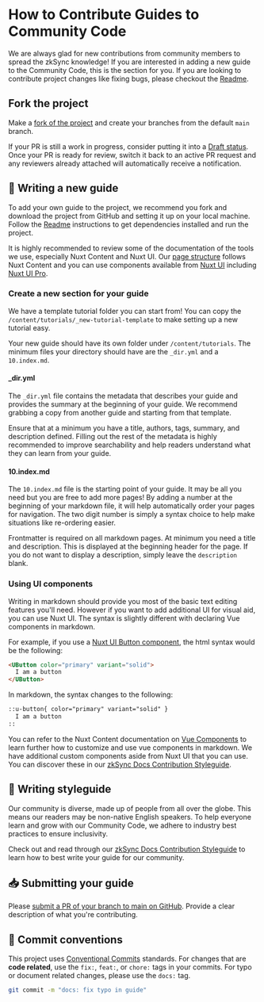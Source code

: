 # How to Contribute Guides to Community Code

We are always glad for new contributions from community members to spread the zkSync knowledge!
If you are interested in adding a new guide to the Community Code, this is the section for you.
If you are looking to contribute project changes like fixing bugs, please checkout the [Readme](README.md).

## Fork the project

Make a [fork of the project](https://github.com/zkSync-Community-Hub/community-code/fork) and create your branches from the default `main` branch.

If your PR is still a work in progress, consider putting it into a [Draft status](https://docs.github.com/en/pull-requests/collaborating-with-pull-requests/proposing-changes-to-your-work-with-pull-requests/changing-the-stage-of-a-pull-request#converting-a-pull-request-to-a-draft).
Once your PR is ready for review, switch it back to an active PR request
and any reviewers already attached will automatically receive a notification.

## 📜 Writing a new guide

To add your own guide to the project, we recommend you fork and download the project from GitHub and setting it up on your local machine.
Follow the [Readme](README.md) instructions to get dependencies installed and run the project.

It is highly recommended to review some of the documentation of the tools we use, especially Nuxt Content and Nuxt UI.
Our [page structure](https://content.nuxt.com/usage/content-directory) follows Nuxt Content
and you can use components available from [Nuxt UI](https://ui.nuxt.com/components/accordion) including [Nuxt UI Pro](https://ui.nuxt.com/pro/components/aside).

### Create a new section for your guide

We have a template tutorial folder you can start from!
You can copy the `/content/tutorials/_new-tutorial-template` to make setting up a new tutorial easy.

Your new guide should have its own folder under `/content/tutorials`. The minimum files your directory should have are
the `_dir.yml` and a `10.index.md`.

#### _dir.yml

The `_dir.yml` file contains the metadata that describes your guide and provides the summary at the beginning of your guide.
We recommend grabbing a copy from another guide and starting from that template.

Ensure that at a minimum you have a title, authors, tags, summary, and description defined.
Filling out the rest of the metadata is highly recommended to improve searchability and help readers understand what they can learn from your guide.

#### 10.index.md

The `10.index.md` file is the starting point of your guide.
It may be all you need but you are free to add more pages!
By adding a number at the beginning of your markdown file, it will help automatically order your pages for navigation.
The two digit number is simply a syntax choice to help make situations like re-ordering easier.

Frontmatter is required on all markdown pages. At minimum you need a title and description.
This is displayed at the beginning header for the page.
If you do not want to display a description, simply leave the `description` blank.

### Using UI components

Writing in markdown should provide you most of the basic text editing features you'll need.
However if you want to add additional UI for visual aid, you can use Nuxt UI.
The syntax is slightly different with declaring Vue components in markdown.

For example, if you use a [Nuxt UI Button component](https://ui.nuxt.com/components/button), the html syntax would be the following:

```html
<UButton color="primary" variant="solid">
  I am a button
</UButton>
```

In markdown, the syntax changes to the following:

```md
::u-button{ color="primary" variant="solid" }
  I am a button
::
```

You can refer to the Nuxt Content documentation on [Vue Components](https://content.nuxt.com/usage/markdown#vue-components)
to learn further how to customize and use vue components in markdown.
We have additional custom components aside from Nuxt UI that you can use.
You can discover these in our [zkSync Docs Contribution Styleguide](https://docs.zksync.io/build/contributing-to-documentation/documentation-styleguide#markdown-and-vue).

## 💈 Writing styleguide

Our community is diverse, made up of people from all over the globe.
This means our readers may be non-native English speakers.
To help everyone learn and grow with our Community Code,
we adhere to industry best practices to ensure inclusivity.

Check out and read through our [zkSync Docs Contribution Styleguide](https://docs.zksync.io/build/contributing-to-documentation/documentation-styleguide#writing-style)
to learn how to best write your guide for our community.

## 📥 Submitting your guide

Please [submit a PR of your branch to main on GitHub](https://github.com/zkSync-Community-Hub/community-code/compare).
Provide a clear description of what you're contributing.

## 📜 Commit conventions

This project uses [Conventional Commits](https://www.conventionalcommits.org/en/v1.0.0/) standards.
For changes that are **code related**, use the `fix:`, `feat:`, or `chore:` tags in your commits.
For typo or document related changes, please use the `docs:` tag.

```sh
git commit -m "docs: fix typo in guide"
```
